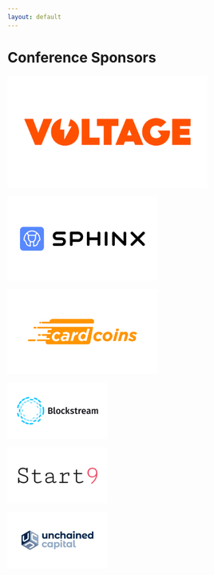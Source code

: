 ```yaml
---
layout: default
---
```




# Conference Sponsors


<a href="https://voltage.cloud/"><img width="400" src="assets/img/sponsors/voltage-logo.png"></a>

<a href="http://sphinx.chat/"><img width="300" src="assets/img/sponsors/sphinx-logo.png"></a>

<a href="https://www.cardcoins.co/"><img width="300" src="assets/img/sponsors/cardcoins-logo.png"></a>

<a href="https://blockstream.com/"><img width="200" src="assets/img/sponsors/blockstream-logo.png"></a>

<a href="https://start9.com/"><img width="200" src="assets/img/sponsors/start-9-logo.png"></a>

<a href="https://unchained.com/"><img width="200" src="assets/img/sponsors/unchained-capital-logo.png"></a>
